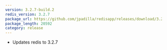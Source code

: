 ```yaml
---
version: 3.2.7-build.2
redis_version: 3.2.7
package_url: https://github.com/jpadilla/redisapp/releases/download/3.2.7-build.2/Redis.zip
package_length: 20592
category: release
---
```

- Updates redis to 3.2.7

